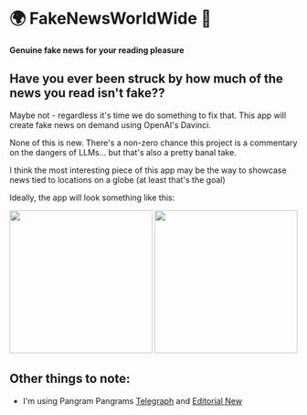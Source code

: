 # 🌍 FakeNewsWorldWide 📰
**Genuine fake news for your reading pleasure**



## Have you ever been struck by how much of the news you read isn't fake??
Maybe not - regardless it's time we do something to fix that. This app will create fake news on demand using OpenAI's Davinci. 

None of this is new. 
There's a non-zero chance this project is a commentary on the dangers of LLMs... but that's also a pretty banal take.

I think the most interesting piece of this app may be the way to showcase news tied to locations on a globe (at least that's the goal)

Ideally, the app will look something like this:

<img src="https://github.com/bencooper96/FakeNewsWorldWide/assets/40070554/70fbb247-657b-4fd9-8424-2a6c81e867c5" width="250">
<img src="https://github.com/bencooper96/FakeNewsWorldWide/assets/40070554/c91d60cf-4e09-43e2-879a-22a243340eea" width="250">


## Other things to note:
- I'm using Pangram Pangrams [Telegraph](https://pangrampangram.com/products/telegraf) and [Editorial New](https://pangrampangram.com/products/editorial-new)

